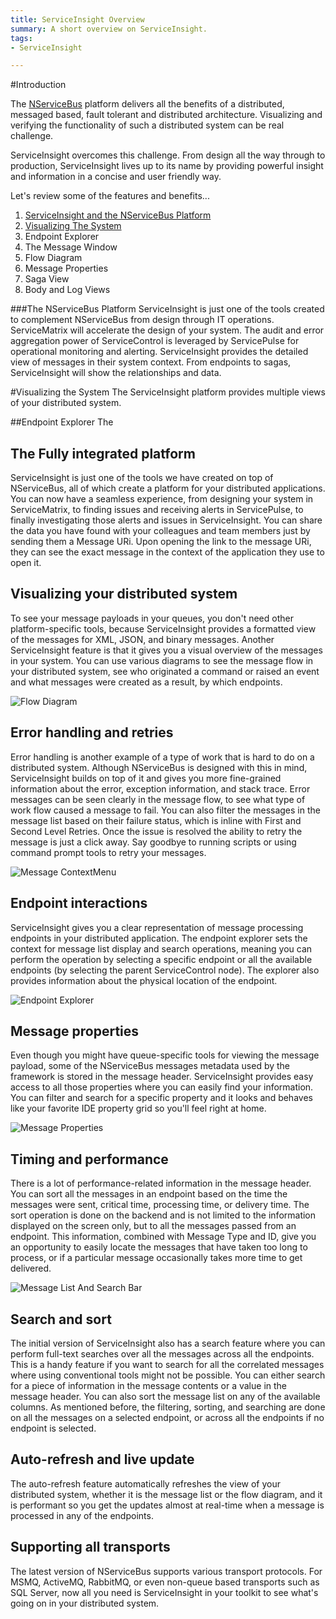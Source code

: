 ```yaml
---
title: ServiceInsight Overview
summary: A short overview on ServiceInsight.
tags: 
- ServiceInsight

---
```

#Introduction

The [NServiceBus](../NServiceBus/overview.md "NServiceBus Overview") platform delivers all the benefits of a distributed, messaged based, fault tolerant and distributed architecture.  Visualizing and verifying the functionality of such a distributed system can be real challenge.  

ServiceInsight overcomes this challenge.  From design all the way through to production, ServiceInsight lives up to its name by providing powerful insight and information in a concise and user friendly way. 

Let's review some of the features and benefits...

1.  [ServiceInsight and the NServiceBus Platform](#the-nservicebus-platform "The NServiceBus Platform")
2.  [Visualizing The System](#visualizing-the-system)
3.  Endpoint Explorer
4.  The Message Window
5.  Flow Diagram
6.  Message Properties
6.  Saga View
7.  Body and Log Views

###The NServiceBus Platform
ServiceInsight is just one of the tools created to complement NServiceBus from design through IT operations.  ServiceMatrix will accelerate the design of your system.  The audit and error aggregation power of ServiceControl is leveraged by ServicePulse for operational monitoring and alerting. ServiceInsight provides the detailed view of messages in their system context. From endpoints to sagas, ServiceInsight will show the relationships and data.  

#Visualizing the System
The ServiceInsight platform provides multiple views of your distributed system.

##Endpoint Explorer
The  

The Fully integrated platform
-------------------------
ServiceInsight is just one of the tools we have created on top of NServiceBus, all of which create a platform for your distributed applications. You can now have a seamless experience, from designing your system in ServiceMatrix, to finding issues and receiving alerts in ServicePulse, to finally investigating those alerts and issues in ServiceInsight. You can share the data you have found with your colleagues and team members just by sending them a Message URi. Upon opening the link to the message URi, they can see the exact message in the context of the application they use to open it. 


Visualizing your distributed system
-----------------------------------
To see your message payloads in your queues, you don't need other platform-specific tools, because ServiceInsight provides a formatted view of the messages for XML, JSON, and binary messages. Another ServiceInsight feature is that it gives you a visual overview of the messages in your system. You can use various diagrams to see the message flow in your distributed system, see who originated a command or raised an event and what messages were created as a result, by which endpoints.

![Flow Diagram](images/004_flowdiagram.png)


Error handling and retries
--------------------------
Error handling is another example of a type of work that is hard to do on a distributed system. Although NServiceBus is designed with this in mind, ServiceInsight builds on top of it and gives you more fine-grained information about the error, exception information, and stack trace. Error messages can be seen clearly in the message flow, to see what type of work flow caused a message to fail. You can also filter the messages in the message list based on their failure status, which is inline with First and Second Level Retries. Once the issue is resolved the ability to retry the message is just a click away. Say goodbye to running scripts or using command prompt tools to retry your messages.

![Message ContextMenu](images/002_messagemenu.png)

Endpoint interactions
---------------------
ServiceInsight gives you a clear representation of message processing endpoints in your distributed application. The endpoint explorer sets the context for message list display and search operations, meaning you can perform the operation by selecting a specific endpoint or all the available endpoints (by selecting the parent ServiceControl node). The explorer also provides information about the physical location of the endpoint.

![Endpoint Explorer](images/006_endpointexplorer.png)


Message properties
------------------
Even though you might have queue-specific tools for viewing the message payload, some of the NServiceBus messages metadata used by the framework is stored in the message header. ServiceInsight provides easy access to all those properties where you can easily find your information. You can filter and search for a specific property and it looks and behaves like your favorite IDE property grid so you'll feel right at home.

![Message Properties](images/003_messageproperties.png)

Timing and performance
----------------------
There is a lot of performance-related information in the message header. You can sort all the messages in an endpoint based on the time the messages were sent, critical time, processing time, or delivery time. The sort operation is done on the backend and is not limited to the information displayed on the screen only, but to all the messages passed from an endpoint. This information, combined with Message Type and ID, give you an opportunity to easily locate the messages that have taken too long to process, or if a particular message occasionally takes more time to get delivered.

![Message List And Search Bar](images/005_messagelist.png)

Search and sort
---------------
The initial version of ServiceInsight also has a search feature where you can perform full-text searches over all the messages across all the endpoints. This is a handy feature if you want to search for all the correlated messages where using conventional tools might not be possible. You can either search for a piece of information in the message contents or a value in the message header. You can also sort the message list on any of the available columns. As mentioned before, the filtering, sorting, and searching are done on all the messages on a selected endpoint, or across all the endpoints if no endpoint is selected.


Auto-refresh and live update
----------------------------
The auto-refresh feature automatically refreshes the view of your distributed system, whether it is the message list or the flow diagram, and it is performant so you get the updates almost at real-time when a message is processed in any of the endpoints. 

Supporting all transports
-----------------------------
The latest version of NServiceBus supports various transport protocols. For MSMQ, ActiveMQ, RabbitMQ, or even non-queue based transports such as SQL Server, now all you need is ServiceInsight in your toolkit to see what's going on in your distributed system.  

